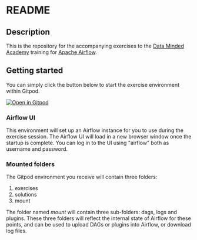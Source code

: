 # README

## Description

This is the repository for the accompanying exercises 
to the [Data Minded Academy](https://www.dataminded.academy/) training 
for [Apache Airflow](https://airflow.apache.org/).

## Getting started

You can simply click the button below to start the exercise environment within Gitpod.

[![Open in Gitpod](
    https://gitpod.io/button/open-in-gitpod.svg
)](https://gitpod.io/#https://github.com/oliverw1/dmacademy-apache-airflow)

### Airflow UI

This environment will set up an Airflow instance for you to use during the exercise session.
The Airflow UI will load in a new browser window once the startup is complete.
You can log in to the UI using "airflow" both as username and password.

### Mounted folders

The Gitpod environment you receive will contain three folders:

1. exercises
2. solutions
3. mount

The folder named *mount* will contain three sub-folders: dags, logs and plugins.
These three folders will reflect the internal state of Airflow for these points,
and can be used to upload DAGs or plugins into Airflow, or download log files.
